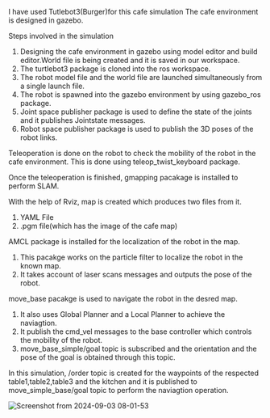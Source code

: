 I have used Tutlebot3(Burger)for this cafe simulation
The cafe environment is designed in gazebo.



Steps involved in the simulation
1) Designing the cafe environment in gazebo using model editor and build editor.World file is being created and it is saved in our workspace.
2) The turtlebot3 package is cloned into  the ros workspace.
3) The robot model file and the world file are launched simultaneously from a single launch file.
4) The robot is spawned into the gazebo environment by using gazebo_ros package.
5) Joint  space publisher package is used to define the state of the joints and it publishes Jointstate messages.
6) Robot space publisher package is used to publish the 3D poses of the robot links.

Teleoperation is  done on the robot to check the mobility of the robot in the cafe environment. This is done using teleop_twist_keyboard package.

Once the teleoperation is finished, gmapping pacakage is installed to perform SLAM.

With the help of Rviz, map is created which produces two files from it.
   1) YAML File
   2) .pgm file(which has the image of the cafe map)


 AMCL package is installed for the localization of the robot in the map.
   1) This pacakge works on the particle filter to localize the robot in the known map.
   2) It takes account of laser scans messages and outputs the pose of the robot.

move_base pacakge is used to navigate the robot in the desred map.
  1) It also uses Global Planner and a Local Planner to achieve the naviagtion.
  2) It publish the cmd_vel messages to the base controller which controls the mobility of the robot.
  3) move_base_simple/goal topic is subscribed and the orientation and the pose of the goal is obtained through this topic.



In this simulation, /order topic is created for the waypoints of the respected table1,table2,table3 and the kitchen and it is published to move_simple_base/goal topic  to perform the naviagtion operation.

![Screenshot from 2024-09-03 08-01-53](https://github.com/user-attachments/assets/1a1c38c0-9ccf-459c-80d7-8f53b4ad3319)
